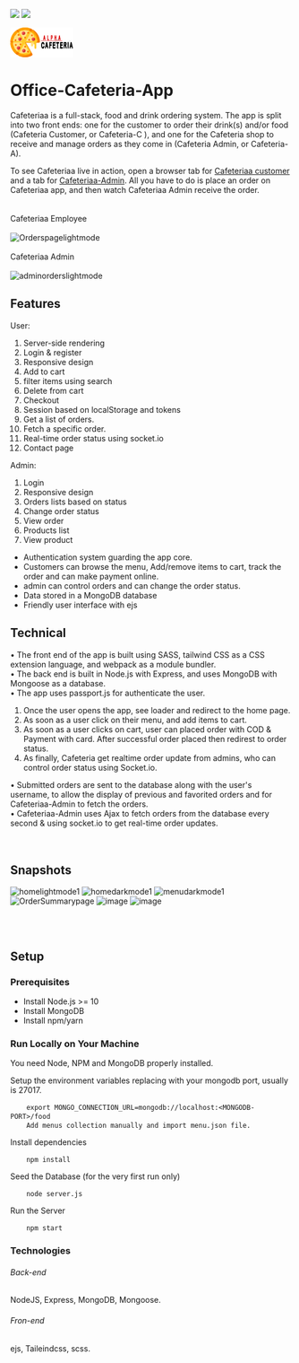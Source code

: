 <p>
  <img src="https://img.shields.io/badge/Nodejs-10.16.+-green.svg">
  <img src="https://img.shields.io/badge/Ex<press-4.17.+-purple.svg">
</p>
<img src="public/img/logo.png" />

# Office-Cafeteria-App

Cafeteriaa is a full-stack, food and drink ordering system. The app is split into two front ends: one for the customer to order their drink(s) and/or food (Cafeteria Customer, or Cafeteria-C ), and one for the Cafeteria shop to receive and manage orders as they come in (Cafeteria Admin, or Cafeteria-A).<br />

To see Cafeteriaa live in action, open a browser tab for <a href="http://Cafeteriaa.herokuapp.com/">Cafeteriaa customer</a> and a tab for <a href="https://Cafeteriaa.herokuapp.com/login">Cafeteriaa-Admin</a>. All you have to do is place an order on Cafeteriaa app, and then watch Cafeteriaa Admin receive the order.
<br />
<br /><br />
Cafeteriaa Employee
<br /><br />
![Orderspagelightmode](https://user-images.githubusercontent.com/65676476/105623890-53ff6b80-5e43-11eb-9785-0c5f53d148ea.png)
<br /><br />
Cafeteriaa Admin
<br /><br />
![adminorderslightmode](https://user-images.githubusercontent.com/65676476/105623832-ebb08a00-5e42-11eb-8130-18295865d748.png)

## Features

User:

1. Server-side rendering
2. Login & register
3. Responsive design
4. Add to cart
5. filter items using search
6. Delete from cart
7. Checkout
8. Session based on localStorage and tokens
9. Get a list of orders.
10. Fetch a specific order.
11. Real-time order status using socket.io
12. Contact page

Admin:

1. Login
2. Responsive design
3. Orders lists based on status
4. Change order status
5. View order
6. Products list
7. View product

- Authentication system guarding the app core.
- Customers can browse the menu, Add/remove items to cart, track the order and can make payment online.
- admin can control orders and can change the order status.
- Data stored in a MongoDB database
- Friendly user interface with ejs

## Technical

• The front end of the app is built using SASS, tailwind CSS as a CSS extension language, and webpack as a module bundler.<br />
• The back end is built in Node.js with Express, and uses MongoDB with Mongoose as a database.<br />
• The app uses passport.js for authenticate the user.<br />

1.  Once the user opens the app, see loader and redirect to the home page.<br />
2.  As soon as a user click on their menu, and add items to cart.<br />
3.  As soon as a user clicks on cart, user can placed order with COD & Payment with card. After successful order placed then redirest to order status.<br />
4.  As finally, Cafeteria get realtime order update from admins, who can control order status using Socket.io.

• Submitted orders are sent to the database along with the user's username, to allow the display of previous and favorited orders and for Cafeteriaa-Admin to fetch the orders.<br />
• Cafeteriaa-Admin uses Ajax to fetch orders from the database every second & using socket.io to get real-time order updates. <br />
<br /><br />

## Snapshots

![homelightmode1](https://user-images.githubusercontent.com/65676476/105623717-cb340000-5e41-11eb-87a0-877734ee79b5.png)
![homedarkmode1](https://user-images.githubusercontent.com/65676476/105623707-bfe0d480-5e41-11eb-93a9-8a8b1e8c854d.png)
![menudarkmode1](https://user-images.githubusercontent.com/65676476/105623713-c4a58880-5e41-11eb-8f65-3271a652cb97.png)
![OrderSummarypage](https://user-images.githubusercontent.com/65676476/105623938-c1ab9780-5e43-11eb-8ed8-1ea30f56ac6b.png)
![image](https://user-images.githubusercontent.com/65676476/105624001-34b50e00-5e44-11eb-94d0-70dc0848906e.png)
![image](https://user-images.githubusercontent.com/65676476/105624019-51514600-5e44-11eb-804b-920c13c387bd.png)

<br /><br />

## Setup

### Prerequisites

- Install Node.js >= 10
- Install MongoDB
- Install npm/yarn

### Run Locally on Your Machine

You need Node, NPM and MongoDB properly installed.

Setup the environment variables replacing <MONGODB-PORT> with your mongodb port, usually is 27017.

```shell
    export MONGO_CONNECTION_URL=mongodb://localhost:<MONGODB-PORT>/food
    Add menus collection manually and import menu.json file.
```

Install dependencies

```shell
    npm install
```

Seed the Database (for the very first run only)

```shell
    node server.js
```

Run the Server

```shell
    npm start
```

### Technologies

###### Back-end

NodeJS, Express, MongoDB, Mongoose.

###### Fron-end

ejs, Taileindcss, scss.
